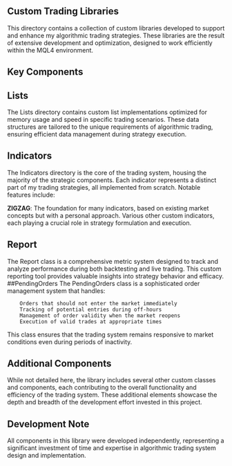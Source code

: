 ## Custom Trading Libraries
This directory contains a collection of custom libraries developed to support and enhance my algorithmic trading strategies. These libraries are the result of extensive development and optimization, designed to work efficiently within the MQL4 environment.

## Key Components
## Lists
The Lists directory contains custom list implementations optimized for memory usage and speed in specific trading scenarios. These data structures are tailored to the unique requirements of algorithmic trading, ensuring efficient data management during strategy execution.

## Indicators
The Indicators directory is the core of the trading system, housing the majority of the strategic components. Each indicator represents a distinct part of my trading strategies, all implemented from scratch. Notable features include:

**ZIGZAG**: The foundation for many indicators, based on existing market concepts but with a personal approach.
Various other custom indicators, each playing a crucial role in strategy formulation and execution.

## Report
The Report class is a comprehensive metric system designed to track and analyze performance during both backtesting and live trading. This custom reporting tool provides valuable insights into strategy behavior and efficacy.
##PendingOrders
The PendingOrders class is a sophisticated order management system that handles:

        Orders that should not enter the market immediately
        Tracking of potential entries during off-hours
        Management of order validity when the market reopens
        Execution of valid trades at appropriate times

This class ensures that the trading system remains responsive to market conditions even during periods of inactivity.

## Additional Components
While not detailed here, the library includes several other custom classes and components, each contributing to the overall functionality and efficiency of the trading system. These additional elements showcase the depth and breadth of the development effort invested in this project.

## Development Note
All components in this library were developed independently, representing a significant investment of time and expertise in algorithmic trading system design and implementation.
